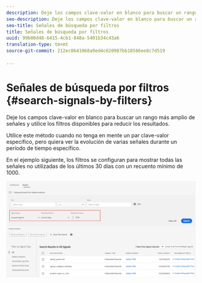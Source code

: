 ```yaml
---
description: Deje los campos clave-valor en blanco para buscar un rango más amplio de señales y utilice los filtros disponibles para reducir los resultados.
seo-description: Deje los campos clave-valor en blanco para buscar un rango más amplio de señales y utilice los filtros disponibles para reducir los resultados.
seo-title: Señales de búsqueda por filtros
title: Señales de búsqueda por filtros
uuid: 99b00d48-6415-4cb1-848a-5401b34c43a6
translation-type: tm+mt
source-git-commit: 212ec8641068a9ed4c620987bb18586ee8c7d519

---
```



# Señales de búsqueda por filtros {#search-signals-by-filters}

Deje los campos clave-valor en blanco para buscar un rango más amplio de señales y utilice los filtros disponibles para reducir los resultados.

Utilice este método cuando no tenga en mente un par clave-valor específico, pero quiera ver la evolución de varias señales durante un período de tiempo específico.

En el ejemplo siguiente, los filtros se configuran para mostrar todas las señales no utilizadas de los últimos 30 días con un recuento mínimo de 1000.

![](assets/signals-search-filters.png)